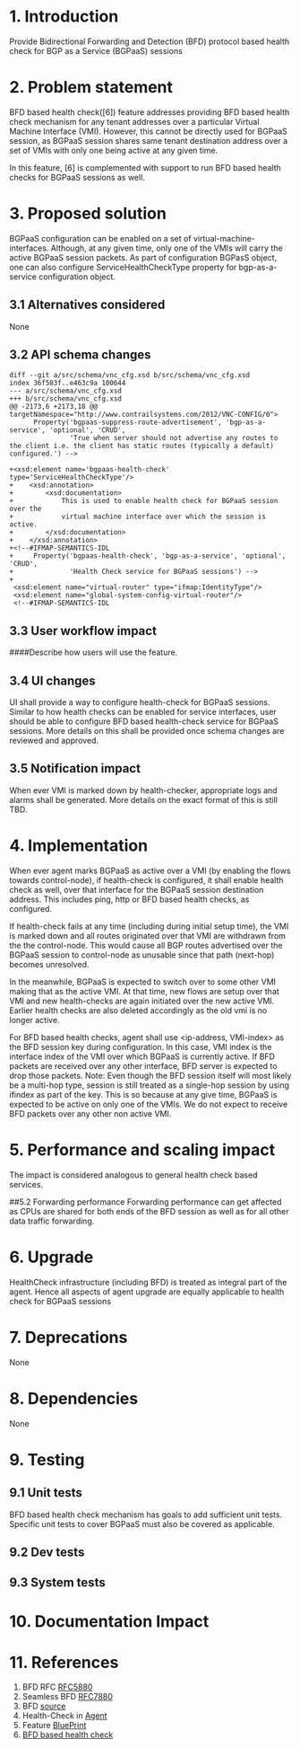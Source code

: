 # 1. Introduction
Provide Bidirectional Forwarding and Detection (BFD) protocol based health check
for BGP as a Service (BGPaaS) sessions

# 2. Problem statement
BFD based health check([6]) feature addresses providing BFD based health check
mechanism for any tenant addresses over a particular Virtual Machine Interface
(VMI). However, this cannot be directly used for BGPaaS session, as BGPaaS
session shares same tenant destination address over a set of VMIs with only one
being active at any given time.

In this feature, [6] is complemented with support to run BFD based health checks
for BGPaaS sessions as well.

# 3. Proposed solution
BGPaaS configuration can be enabled on a set of virtual-machine-interfaces.
Although, at any given time, only one of the VMIs will carry the active BGPaaS
session packets. As part of configuration BGPasS object, one can also configure
ServiceHealthCheckType property for bgp-as-a-service configuration object.

## 3.1 Alternatives considered
None

## 3.2 API schema changes
```
diff --git a/src/schema/vnc_cfg.xsd b/src/schema/vnc_cfg.xsd
index 36f583f..e463c9a 100644
--- a/src/schema/vnc_cfg.xsd
+++ b/src/schema/vnc_cfg.xsd
@@ -2173,6 +2173,18 @@ targetNamespace="http://www.contrailsystems.com/2012/VNC-CONFIG/0">
      Property('bgpaas-suppress-route-advertisement', 'bgp-as-a-service', 'optional', 'CRUD',
               'True when server should not advertise any routes to the client i.e. the client has static routes (typically a default) configured.') -->

+<xsd:element name='bgpaas-health-check' type='ServiceHealthCheckType'/>
+    <xsd:annotation>
+        <xsd:documentation>
+            This is used to enable health check for BGPaaS session over the
+            virtual machine interface over which the session is active.
+        </xsd:documentation>
+    </xsd:annotation>
+<!--#IFMAP-SEMANTICS-IDL
+     Property('bgpaas-health-check', 'bgp-as-a-service', 'optional', 'CRUD',
+              'Health Check service for BGPaaS sessions') -->
+
 <xsd:element name="virtual-router" type="ifmap:IdentityType"/>
 <xsd:element name="global-system-config-virtual-router"/>
 <!--#IFMAP-SEMANTICS-IDL
```

## 3.3 User workflow impact
####Describe how users will use the feature.

## 3.4 UI changes
UI shall provide a way to configure health-check for BGPaaS sessions. Similar
to how health checks can be enabled for service interfaces, user should be able
to configure BFD based health-check service for BGPaaS sessions. More details
on this shall be provided once schema changes are reviewed and approved.

## 3.5 Notification impact
When ever VMI is marked down by health-checker, appropriate logs and alarms
shall be generated. More details on the exact format of this is still TBD.

# 4. Implementation
When ever agent marks BGPaaS as active over a VMI (by enabling the flows
towards control-node), if health-check is configured, it shall enable health
check as well, over that interface for the BGPaaS session destination address.
This includes ping, http or BFD based health checks, as configured.

If health-check fails at any time (including during initial setup time), the
VMI is marked down and all routes originated over that VMI are withdrawn from
the the control-node. This would cause all BGP routes advertised over the
BGPaaS session to control-node as unusable since that path (next-hop) becomes
unresolved.

In the meanwhile, BGPaaS is expected to switch over to some other VMI making
that as the active VMI. At that time, new flows are setup over that VMI and
new health-checks are again initiated over the new active VMI. Earlier health
checks are also deleted accordingly as the old vmi is no longer active.

For BFD based health checks, agent shall use <ip-address, VMI-index> as the
BFD session key during configuration. In this case, VMI index is the interface
index of the VMI over which BGPaaS is currently active. If BFD packets are
received over any other interface, BFD server is expected to drop those packets.
Note: Even though the BFD session itself will most likely be a multi-hop type,
session is still treated as a single-hop session by using ifindex as part of
the key. This is so because at any give time, BGPaaS is expected to be active
on only one of the VMIs. We do not expect to receive BFD packets over any other
non active VMI.

# 5. Performance and scaling impact
The impact is considered analogous to general health check based services.

##5.2 Forwarding performance
Forwarding performance can get affected as CPUs are shared for both ends of the
BFD session as well as for all other data traffic forwarding.

# 6. Upgrade
HealthCheck infrastructure (including BFD) is treated as integral part of the
agent. Hence all aspects of agent upgrade are equally applicable to health
check for BGPaaS sessions

# 7. Deprecations
None

# 8. Dependencies
None

# 9. Testing
## 9.1 Unit tests
BFD based health check mechanism has goals to add sufficient unit tests.
Specific unit tests to cover BGPaaS must also be covered as applicable.

## 9.2 Dev tests
## 9.3 System tests

# 10. Documentation Impact

# 11. References

1. BFD RFC [RFC5880](https://tools.ietf.org/html/rfc5880)
2. Seamless BFD [RFC7880](https://tools.ietf.org/html/rfc7880)
3. BFD [source](https://github.com/Juniper/contrail-controller/tree/master/src/bfd)
4. Health-Check in [Agent](https://github.com/Juniper/contrail-controller/blob/master/src/vnsw/agent/oper/health_check.cc)
5. Feature [BluePrint](https://blueprints.launchpad.net/juniperopenstack/+spec/bfd-for-bgpaas)
6. [BFD based health check](https://blueprints.launchpad.net/juniperopenstack/+spec/bfd-over-vmis)
